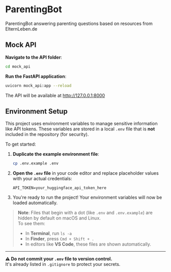 # ParentingBot
ParentingBot answering parenting questions based on resources from ElternLeben.de

## Mock API
**Navigate to the API folder**:
   ```bash
   cd mock_api
   ```

**Run the FastAPI application**:
   ```bash
   uvicorn mock_api:app --reload
   ```
   The API will be available at http://127.0.0.1:8000

## Environment Setup

This project uses environment variables to manage sensitive information like API tokens. These variables are stored in a local `.env` file that is **not** included in the repository (for security).

To get started:

1. **Duplicate the example environment file**:
   ```bash
   cp .env.example .env
   ```

2. **Open the `.env` file** in your code editor and replace placeholder values with your actual credentials:
   ```env
   API_TOKEN=your_huggingface_api_token_here
   ```

3. You're ready to run the project! Your environment variables will now be loaded automatically.

> **Note**: Files that begin with a dot (like `.env` and `.env.example`) are hidden by default on macOS and Linux.  
> To see them:
> - In **Terminal**, run `ls -a`  
> - In **Finder**, press `Cmd + Shift + .`  
> - In editors like **VS Code**, these files are shown automatically.

---

**⚠️ Do not commit your `.env` file to version control.**  
It's already listed in `.gitignore` to protect your secrets.
